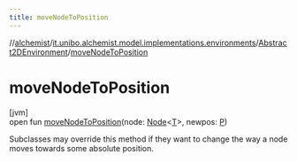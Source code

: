 ```yaml
---
title: moveNodeToPosition
---
```

//[alchemist](../../../index.html)/[it.unibo.alchemist.model.implementations.environments](../index.html)/[Abstract2DEnvironment](index.html)/[moveNodeToPosition](move-node-to-position.html)



# moveNodeToPosition



[jvm]\
open fun [moveNodeToPosition](move-node-to-position.html)(node: [Node](../../it.unibo.alchemist.model.interfaces/-node/index.html)<[T](../../it.unibo.alchemist/-supported-incarnations/get.html)>, newpos: [P](../../it.unibo.alchemist/-supported-incarnations/get.html))



Subclasses may override this method if they want to change the way a node moves towards some absolute position.




